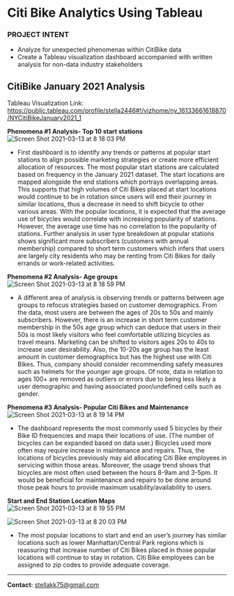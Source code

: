# Citi Bike Analytics Using Tableau 

### PROJECT INTENT
* Analyze for unexpected phenomenas within CitiBike data
* Create a Tableau visualization dashboard accompanied with written analysis for non-data industry stakeholders 

## CitiBike January 2021 Analysis 

Tableau Visualization Link: https://public.tableau.com/profile/stella2446#!/vizhome/ny_16133661618870/NYCitiBikeJanuary2021_1

**Phenomena #1 Analysis- Top 10 start stations**
![Screen Shot 2021-03-13 at 8 18 03 PM](https://user-images.githubusercontent.com/70276685/111054265-47f25c00-8439-11eb-9262-111a379703f3.png)

* First dashboard is to identify any trends or patterns at popular start stations to align possible marketing strategies or create more efficient allocation of resources. The most popular start stations are calculated based on frequency in the January 2021 dataset. The start locations are mapped alongside the end stations which portrays overlapping areas. This supports that high volumes of Citi Bikes placed at start locations would continue to be in rotation since users will end their journey in similar locations, thus a decrease in need to shift bicycle to other various areas. With the popular locations, it is expected that the average use of bicycles would correlate with increasing popularity of stations. However, the average use time has no correlation to the popularity of stations. Further analysis in user type breakdown at popular stations shows significant more subscribers (customers with annual membership) compared to short term customers which infers that users are largely city residents who may be renting from Citi Bikes for daily errands or work-related activities.

**Phenomena #2 Analysis- Age groups**
![Screen Shot 2021-03-13 at 8 18 59 PM](https://user-images.githubusercontent.com/70276685/111054287-707a5600-8439-11eb-85d2-c991dadf7c85.png)

* A different area of analysis is observing trends or patterns between age groups to refocus strategies based on customer demographics. From the data, most users are between the ages of 20s to 50s and mainly subscribers. However, there is an increase in short term customer membership in the 50s age group which can deduce that users in their 50s is most likely visitors who feel comfortable utilizing bicycles as travel means. Marketing can be shifted to visitors ages 20s to 40s to increase user desirability. Also, the 10-20s age group has the least amount in customer demographics but has the highest use with Citi Bikes. Thus, company should consider recommending safety measures such as helmets for the younger age groups. Of note, data in relation to ages 100+ are removed as outliers or errors due to being less likely a user demographic and having associated poor/undefined cells such as gender. 

**Phenomena #3 Analysis- Popular Citi Bikes and Maintenance**
![Screen Shot 2021-03-13 at 8 19 14 PM](https://user-images.githubusercontent.com/70276685/111054291-74a67380-8439-11eb-832f-10b872013e6a.png)

* The dashboard represents the most commonly used 5 bicycles by their Bike ID frequencies and maps their locations of use. (The number of bicycles can be expanded based on data user.) Bicycles used more often may require increase in maintenance and repairs. Thus, the locations of bicycles previously may aid allocating Citi Bike employees in servicing within those areas. Moreover, the usage trend shows that bicycles are most often used between the hours 8-9am and 3-5pm. It would be beneficial for maintenance and repairs to be done around those peak hours to provide maximum usability/availability to users. 

**Start and End Station Location Maps**
![Screen Shot 2021-03-13 at 8 19 55 PM](https://user-images.githubusercontent.com/70276685/111054304-8a1b9d80-8439-11eb-8253-a01fcb5943f2.png)

![Screen Shot 2021-03-13 at 8 20 03 PM](https://user-images.githubusercontent.com/70276685/111054305-8a1b9d80-8439-11eb-8419-06b3ddb8d49e.png)
* The most popular locations to start and end an user’s journey has similar locations such as lower Manhattan/Central Park regions which is reassuring that increase number of Citi Bikes placed in those popular locations will continue to stay in rotation. Citi Bike employees can be assigned to zip codes to provide adequate coverage. 

---
**Contact:** stellakk75@gmail.com
